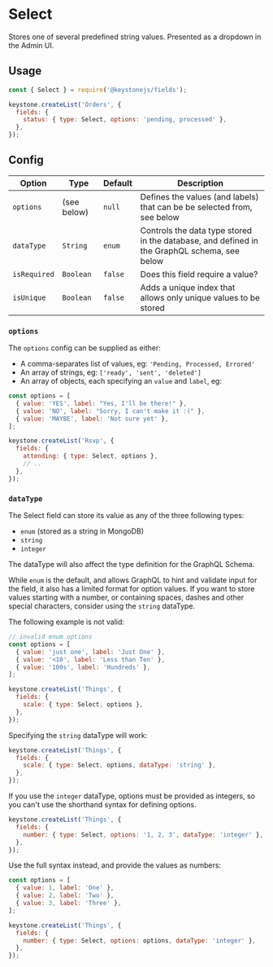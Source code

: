 <!--[meta]
section: api
subSection: field-types
title: Select
[meta]-->

# Select

Stores one of several predefined string values.
Presented as a dropdown in the Admin UI.

## Usage

```js
const { Select } = require('@keystonejs/fields');

keystone.createList('Orders', {
  fields: {
    status: { type: Select, options: 'pending, processed' },
  },
});
```

## Config

| Option       | Type        | Default | Description                                                                                 |
| ------------ | ----------- | ------- | ------------------------------------------------------------------------------------------- |
| `options`    | (see below) | `null`  | Defines the values (and labels) that can be be selected from, see below                     |
| `dataType`   | `String`    | `enum`  | Controls the data type stored in the database, and defined in the GraphQL schema, see below |
| `isRequired` | `Boolean`   | `false` | Does this field require a value?                                                            |
| `isUnique`   | `Boolean`   | `false` | Adds a unique index that allows only unique values to be stored                             |

### `options`

The `options` config can be supplied as either:

- A comma-separates list of values, eg: `'Pending, Processed, Errored'`
- An array of strings, eg: `['ready', 'sent', 'deleted']`
- An array of objects, each specifying an `value` and `label`, eg:

```js
const options = [
  { value: 'YES', label: "Yes, I'll be there!" },
  { value: 'NO', label: "Sorry, I can't make it :(" },
  { value: 'MAYBE', label: 'Not sure yet' },
];

keystone.createList('Rsvp', {
  fields: {
    attending: { type: Select, options },
    // ..
  },
});
```

### `dataType`

The Select field can store its value as any of the three following types:

- `enum` (stored as a string in MongoDB)
- `string`
- `integer`

The dataType will also affect the type definition for the GraphQL Schema.

While `enum` is the default, and allows GraphQL to hint and validate input for the field, it also has a limited format for option values. If you want to store values starting with a number, or containing spaces, dashes and other special characters, consider using the `string` dataType.

The following example is not valid:

```js
// invalid enum options
const options = [
  { value: 'just one', label: 'Just One' },
  { value: '<10', label: 'Less than Ten' },
  { value: '100s', label: 'Hundreds' },
];

keystone.createList('Things', {
  fields: {
    scale: { type: Select, options },
  },
});
```

Specifying the `string` dataType will work:

```js
keystone.createList('Things', {
  fields: {
    scale: { type: Select, options, dataType: 'string' },
  },
});
```

If you use the `integer` dataType, options must be provided as integers, so you can't use the shorthand syntax for defining options.

```js
keystone.createList('Things', {
  fields: {
    number: { type: Select, options: '1, 2, 3', dataType: 'integer' },
  },
});
```

Use the full syntax instead, and provide the values as numbers:

```js
const options = [
  { value: 1, label: 'One' },
  { value: 2, label: 'Two' },
  { value: 3, label: 'Three' },
];

keystone.createList('Things', {
  fields: {
    number: { type: Select, options: options, dataType: 'integer' },
  },
});
```
